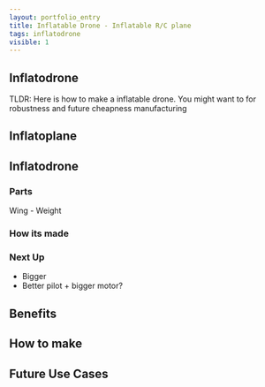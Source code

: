 ```yaml
---
layout: portfolio_entry
title: Inflatable Drone - Inflatable R/C plane
tags: inflatodrone
visible: 1
---
```


## Inflatodrone

TLDR: Here is how to make a inflatable drone. You might want to for robustness and future cheapness manufacturing

## Inflatoplane

## Inflatodrone

### Parts

Wing - Weight 

### How its made

### Next Up
* Bigger
* Better pilot + bigger motor? 

## Benefits

## How to make

## Future Use Cases